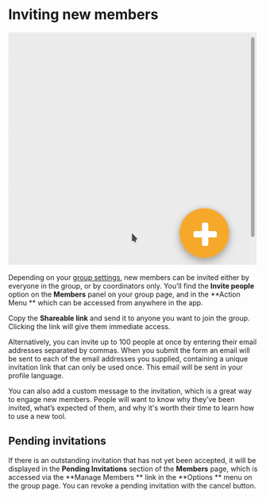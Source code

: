 # Inviting new members

<img class="screenshot" alt="Action menu" src="action_menu.gif" />

Depending on your [group settings](group_settings.html "goes to group settings on the help manual"), new members can be invited either by everyone in the group, or by coordinators only. You’ll find the **Invite people** option on the **Members** panel on your group page, and in the **Action Menu ** which can be accessed from anywhere in the app.

Copy the **Shareable link** and send it to anyone you want to join the group. Clicking the link will give them immediate access.

Alternatively, you can invite up to 100 people at once by entering their email addresses separated by commas. When you submit the form an email will be sent to each of the email addresses you supplied, containing a unique invitation link that can only be used once. This email will be sent in your profile language.

You can also add a custom message to the invitation, which is a great way to engage new members. People will want to know why they’ve been invited, what’s expected of them, and why it's worth their time to learn how to use a new tool.


## Pending invitations

If there is an outstanding invitation that has not yet been accepted, it will be displayed in the **Pending Invitations** section of the **Members** page, which is accessed via the **Manage Members ** link in the **Options ** menu on the group page. You can revoke a pending invitation with the cancel button.

